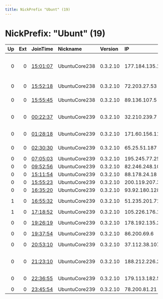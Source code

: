 ```yaml
---
title: NickPrefix "Ubunt" (19)
---
```


# NickPrefix: "Ubunt" (19)

|   Up |   Ext | JoinTime                                                                                            | Nickname      | Version   | IP              | AS                                       | CC   |   ORp |   Dirp | OS    | Contact   |   eFamMembers |
|-----:|------:|:----------------------------------------------------------------------------------------------------|:--------------|:----------|:----------------|:-----------------------------------------|:-----|------:|-------:|:------|:----------|--------------:|
|    0 |     0 | [15:01:07](https://metrics.torproject.org/rs.html#details/3791C085F80B7CE99B3D14953E0EC78DAC560DE7) | UbuntuCore238 | 0.3.2.10  | 177.184.135.14  | SOBRALNET SERVICOS E TELECOMUNICACOES LT | br   | 36545 |      0 | Linux | None      |             1 |
|    0 |     0 | [15:52:18](https://metrics.torproject.org/rs.html#details/DD0A18ADD63BFDED068D80B8A093D1DD8E5037F8) | UbuntuCore238 | 0.3.2.10  | 72.203.27.53    | Cox Communications Inc.                  | us   | 45469 |      0 | Linux | None      |             1 |
|    0 |     0 | [15:55:45](https://metrics.torproject.org/rs.html#details/5FF23AA2764C20F895750DA7D3A4E2556ED66267) | UbuntuCore238 | 0.3.2.10  | 89.136.107.5    | Liberty Global Operations B.V.           | ro   | 43556 |      0 | Linux | None      |             1 |
|    0 |     0 | [00:22:37](https://metrics.torproject.org/rs.html#details/D4935A22FEEF751F35563D4BAB395D9C5944D0FB) | UbuntuCore239 | 0.3.2.10  | 32.210.239.7    | Southern New England Telephone Company a | us   | 34391 |      0 | Linux | None      |             1 |
|    0 |     0 | [01:28:18](https://metrics.torproject.org/rs.html#details/1E725C8AAEE6143F26583D7B063D68A2CF58F534) | UbuntuCore239 | 0.3.2.10  | 171.60.156.11   | Bharti Airtel Ltd., Telemedia Services   | in   | 40051 |      0 | Linux | None      |             1 |
|    0 |     0 | [02:30:30](https://metrics.torproject.org/rs.html#details/F331F9D821CF0AC77171422328FACDB5A6B7828E) | UbuntuCore239 | 0.3.2.10  | 65.25.51.187    | Time Warner Cable Internet LLC           | us   | 43071 |      0 | Linux | None      |             1 |
|    0 |     0 | [07:05:03](https://metrics.torproject.org/rs.html#details/67C562ECBE0FA8771EA590059AAA8B899CC0A7B4) | UbuntuCore239 | 0.3.2.10  | 195.245.77.250  | OOO NPP Logika                           | ru   | 42825 |      0 | Linux | None      |             1 |
|    0 |     0 | [09:52:56](https://metrics.torproject.org/rs.html#details/8FA8DAFCBE5B049F8315AC23C96A9DD95B1F3EDC) | UbuntuCore239 | 0.3.2.10  | 82.246.248.102  | Free SAS                                 | fr   | 38369 |      0 | Linux | None      |             1 |
|    0 |     0 | [15:11:54](https://metrics.torproject.org/rs.html#details/A25A5EA3A8828DA12F096D01614931F9DEE638BE) | UbuntuCore239 | 0.3.2.10  | 88.178.24.18    | Free SAS                                 | fr   | 39973 |      0 | Linux | None      |             1 |
|    0 |     0 | [15:55:23](https://metrics.torproject.org/rs.html#details/C28733A3A3AF71585DE41D496228D08D165366DC) | UbuntuCore239 | 0.3.2.10  | 200.119.207.35  | COTAS LTDA.                              | bo   | 40401 |      0 | Linux | None      |             1 |
|    0 |     0 | [16:35:20](https://metrics.torproject.org/rs.html#details/74FAEC8F22B63E358C693989FE9B697610514465) | UbuntuCore239 | 0.3.2.10  | 93.92.180.128   | PVimpelCom                               | ru   | 34197 |      0 | Linux | None      |             1 |
|    1 |     0 | [16:55:32](https://metrics.torproject.org/rs.html#details/11194FC85558D0201B65BCD8EF0ED1590407628A) | UbuntuCore239 | 0.3.2.10  | 51.235.201.71   | Saudi Telecom Company JSC                | sa   | 43651 |      0 | Linux | None      |             1 |
|    1 |     0 | [17:18:52](https://metrics.torproject.org/rs.html#details/A537EC5AA5A0972A849266EE675B94B152B0EBD4) | UbuntuCore239 | 0.3.2.10  | 105.226.176.121 | Telkom-Internet                          | za   | 40529 |      0 | Linux | None      |             1 |
|    0 |     0 | [19:26:19](https://metrics.torproject.org/rs.html#details/E7A4003065314172969AAE31C137179CB85BE02A) | UbuntuCore239 | 0.3.2.10  | 178.192.135.20  | Swisscom Switzerland Ltd                 | ch   | 38091 |      0 | Linux | None      |             1 |
|    0 |     0 | [19:37:54](https://metrics.torproject.org/rs.html#details/C6E204ECE5F1EA4493676E24E54D8E298852D6B9) | UbuntuCore239 | 0.3.2.10  | 86.200.69.6     | Orange                                   | fr   | 34349 |      0 | Linux | None      |             1 |
|    0 |     0 | [20:53:10](https://metrics.torproject.org/rs.html#details/B964C84AE2C09C74B47ACCC8B04E09EF2F155A95) | UbuntuCore239 | 0.3.2.10  | 37.112.38.107   | JSC ER-Telecom Holding                   | ru   | 34977 |      0 | Linux | None      |             1 |
|    0 |     0 | [21:23:10](https://metrics.torproject.org/rs.html#details/98EFB163208416E6CD714B074E3ACCAF3F86A19C) | UbuntuCore239 | 0.3.2.10  | 188.212.226.207 | Iran Telecommunication Company PJS       | ir   | 42157 |      0 | Linux | None      |             1 |
|    0 |     0 | [22:36:55](https://metrics.torproject.org/rs.html#details/86D6581C9405087C528808AAF5D235976BF48719) | UbuntuCore239 | 0.3.2.10  | 179.113.182.52  | TELEFu00D4NICA BRASIL S.A                | br   | 38135 |      0 | Linux | None      |             1 |
|    0 |     0 | [23:45:54](https://metrics.torproject.org/rs.html#details/A8BF7C251E9700FBEAF3C5D9F2E1D2136F47F74E) | UbuntuCore239 | 0.3.2.10  | 78.200.81.21    | Free SAS                                 | fr   | 43505 |      0 | Linux | None      |             1 |
